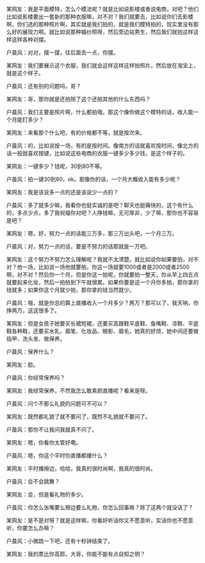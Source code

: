 某网友：我是平面模特，怎么个模法呢？就是比如说影楼或者说电商，对吧？他们比如说影楼要出一套新的那种衣服嘛，对不对？我们就要去，比如说你们去影楼啊，你们选的那种照片啊，其实就是我们拍的，就是我们模特拍的，现实里没有那么好的展现力啊。就比如说那种婚纱照呀，然后旁边站男生，然后我们就拍这样这样这样各种对摆。

户晨风：对对，摆一摆，往后面去一点，你摆。

某网友：我们要展示这个衣服，我们就会这样这样这样拍照片，然后放在淘宝上，就是这个样子。

户晨风：还有别的问题吗，哥？

某网友：哥，那你就是还拍除了这个还拍其他的什么东西吗？

户晨风：我们主要是照片啊，什么都拍哦。那这个像你做这个模特的话，收入能一个月能打多少？

某网友：来看那个什么吧，有的价格都不等，就是按次来。

户晨风：的，比如说按一场，有的是按时间。像南方的话就喜欢按时间，像北方的话一般就喜欢按键，比如说这些电商的衣服一键多少多少钱，是这个样子的。

某网友：一键多少？钱呢，30到80不等。

户晨风：拍一键30到80，ok。那像你的话，一个月大概收入能有多少呢？

某网友：我是该说多一点的还是该说少一点的？

户晨风：多了就多少嘛，我看你也挺实诚的是吧？聊天也挺痛快的，这个有什么的，多点少点，多了我祝福你对吧？人挣钱嘛，无可厚非，少了嘛，那你也不容易是吧？

某网友：嗯，好，努力一点的话能三万多，那三万出头吧，一个月三万。

户晨风：对，努力一点的话，要是不努力的话那就是一万吧。

某网友：这个努力不努力怎么理解呢？我就不太清楚。就比如说你如果要拍，对不对？他一场，比如说一场他就要拍，你这一场就要1000或者是2000或者2500啊，对不对？然后你一个月，但是你这一拍呢，你就要拍一整天，你从早上四五点就要起来化妆，然后一拍拍到下午就很累。如果你要是这一个月你多拍，那你拿的钱就多；如果你这个月就少拍，那你拿的钱当然就少。

户晨风：哦，就是你总的算上直播收入一个月多少？两万？那可以了，我天呐，你挣两万，这这很多了。

某网友：但是女孩子她要买长裙短裙，还要买高跟鞋平底鞋、鱼嘴鞋、凉鞋、平底鞋各种鞋，还要买水乳、眉笔、化妆品、眼影、眉毛，她真的好烦，她中间还要做指甲、洗头发、做保养。

户晨风：保养什么？

某网友：脸。

户晨风：你经常保养吗？

某网友：我经常保养，不然我怎么敢素颜直播呢？看来是呀。

户晨风：问个不那么礼貌的问题可不可以？

某网友：既然都礼貌了就不要问了，既然不礼貌就不要问了。

户晨风：那你不让我问我就真不问了。

某网友：嗯，你看你太管好嘞。

户晨风：嗯，你这个平时你直播都播什么？

某网友：平时播擦边，哈哈，我真的很时尚啊，我真的很时尚。

户晨风：会不会跳舞？

某网友：会，但是看礼物的多少。

户晨风：你怎么张嘴要么擦边要么礼物，你怎么回事嘛？除了这两个就没话了？

某网友：是不是对呀？就是这样嘛，你看好听话你又不愿意听，实话你也不愿意听，你要怎么办嘛？

户晨风：小微跳一下吧，还有十秒钟结束了。

某网友：我的票比你高耶，大哥，你能不能有点自知之明？